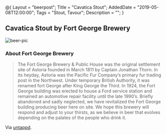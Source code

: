 @{
 Layout = "beerpost";
 Title = "Cavatica Stout";
 AddedDate = "2019-05-08T12:00:00";
 Tags = "Stout, Tavour";
 Description = "";
 }
 

## Cavatica Stout by Fort George Brewery

![beer-pic]

### About Fort George Brewery

> The Fort George Brewery & Public House was the original settlement site of Astoria founded in March 1811 by Captain Jonathan Thorn. In its heyday, Astoria was the Pacific Fur Company’s primary fur trading post in the Northwest. Under temporary British Authority, it was renamed fort George after King George the Third. In 1924, the Fort George building was erected to house a Ford service station and remained an automotive repair facility until the late 1990’s. Briefly abandoned and sadly neglected, we have revitalized the Fort George building producing beer here on site. We hope this brewery will respond and adjust to your thirsts, as we believe in beer that evolves depending on the palates of the people who drink it.

Via [untappd][untappd-url].

[untappd-url]: <https://untappd.com/fortgeorgebrewery>
[beer-pic]: https://jasonpowley.com/assets/img/2019-05-08-cavatica-stout.jpeg "Cavatica Stout by Fort George Brewery"
